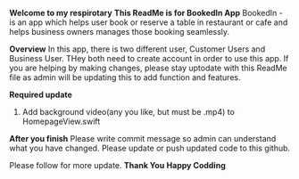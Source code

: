 **Welcome to my respirotary**
**This ReadMe is for BookedIn App**
BookedIn - is an app which helps user book or reserve a table in restaurant or cafe and helps business owners manages those booking seamlessly.

**Overview**
In this app, there is two different user, Customer Users and Business User. THey both need to create account in order to use this app. If you are helping by making changes, please stay uptodate with this ReadMe file as admin will be updating this to add function and features.

**Required update**
1. Add background video(any you like, but must be .mp4) to HomepageView.swift

**After you finish**
Please write commit message so admin can understand what you have changed.
Please update or push updated code to this github. 

Please follow for more update.
**Thank You**
**Happy Codding**
